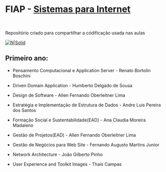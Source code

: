 # FIAP - [Sistemas para Internet](https://www.fiap.com.br/graduacao/tecnologo/sistemas-para-internet/)
<br>

Repositório criado para compartilhar a códificação usada nas aulas

[![N|Solid](https://media.lovemondays.com.br/logos/39417d/faculdade-de-informatica-e-administracao-paulista-fiap-original.jpg)](https://nodesource.com/products/nsolid)

## Primeiro ano:

- Pensamento Computacional e Application Server - Renato Bortolin Boschini

- Driven Domain Application - Humberto Delgado de Sousa

- Design de Software - Allen Fernando Oberleitner Lima

- Estratégia e Implementação de Estrutura de Dados - Andre Luis Pereira dos Santos

- Formação Social e Sustentabilidade(EAD) - Ana Claudia Moreira Madaleno

- Gestão de Projetos(EAD) - Allen Fernando Oberleitner Lima

- Gestão de Negócios para Web Site - Fernando Augusto Martins Junior

- Network Architecture - João Gilberto Pinho

- User Experience and Toolkit Images - Thais Campas
